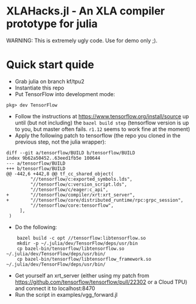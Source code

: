 # XLAHacks.jl - An XLA compiler prototype for julia

WARNING: This is extremely ugly code. Use for demo only ;).

# Quick start quide
- Grab julia on branch kf/tpu2
- Instantiate this repo
- Put TensorFlow into development mode:
```
pkg> dev TensorFlow
```
- Follow the instructions at https://www.tensorflow.org/install/source up until (but not including) the `bazel build step` (tensorflow version is up to you, but master often fails. `r1.12` seems to work fine at the moment)
- Apply the following patch to tensorflow (the repo you cloned in the previous step, not the
julia wrapper):
```
diff --git a/tensorflow/BUILD b/tensorflow/BUILD
index 9b62a50452..63eed1fb5e 100644
--- a/tensorflow/BUILD
+++ b/tensorflow/BUILD
@@ -442,6 +442,8 @@ tf_cc_shared_object(
         "//tensorflow/c:exported_symbols.lds",
         "//tensorflow/c:version_script.lds",
         "//tensorflow/c/eager:c_api",
+        "//tensorflow/compiler/xrt:xrt_server",
+        "//tensorflow/core/distributed_runtime/rpc:grpc_session",
         "//tensorflow/core:tensorflow",
     ],
 )
```
- Do the following:
```
    bazel build -c opt //tensorflow:libtensorflow.so
    mkdir -p ~/.julia/dev/TensorFlow/deps/usr/bin
    cp bazel-bin/tensorflow/libtensorflow.so ~/.julia/dev/TensorFlow/deps/usr/bin/
    cp bazel-bin/tensorflow/libtensorflow_framework.so ~/.julia/dev/TensorFlow/deps/usr/bin/
```
- Get yourself an xrt_server (either using my patch from https://github.com/tensorflow/tensorflow/pull/22302
 or a Cloud TPU) and connect it to localhost:8470
- Run the script in examples/vgg_forward.jl
